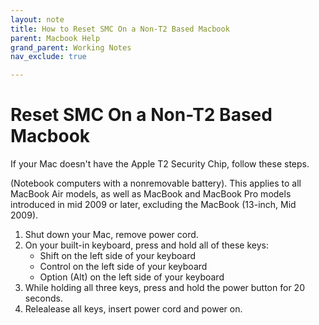 ```yaml
---
layout: note
title: How to Reset SMC On a Non-T2 Based Macbook
parent: Macbook Help
grand_parent: Working Notes
nav_exclude: true

---
```

# Reset SMC On a Non-T2 Based Macbook
If your Mac doesn't have the Apple T2 Security Chip, follow these steps.

(Notebook computers with a nonremovable battery). This applies to all MacBook Air models, as well as MacBook and MacBook Pro models introduced in mid 2009 or later, excluding the MacBook (13-inch, Mid 2009).

1. Shut down your Mac, remove power cord.
2. On your built-in keyboard, press and hold all of these keys:
	- Shift  on the left side of your keyboard
	- Control  on the left side of your keyboard
	- Option (Alt)  on the left side of your keyboard
3. While holding all three keys, press and hold the power button for 20 seconds.
4. Relealease all keys, insert power cord and power on.
